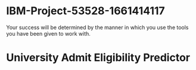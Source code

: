 # IBM-Project-53528-1661414117
Your success will be determined by the manner in which you use the tools you have been given to work with.
# University Admit Eligibility Predictor
